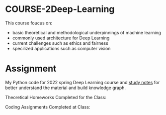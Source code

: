 # COURSE-2Deep-Learning

This course foucus on:
- basic theoretical and methodological underpinnings of machine learning
- commonly used architecture for Deep Learning
- current challenges such as ethics and fairness
- specilized applications such as computer vision

# Assignment

My Python code for 2022 spring Deep Learning course and [study notes]() for better understand the material and build knowledge graph.

Theoretical Homeworks Completed for the Class:

Coding Assignments Completed at Class:
